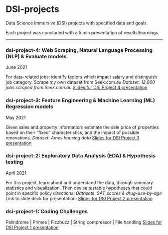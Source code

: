 # DSI-projects
Data Science Immersive (DSI) projects with specified data and goals.

Each project was concluded with a 5 min presentation of results/learnings.

---
### dsi-project-4: Web Scraping, Natural Language Processing (NLP) & Evaluate models
June 2021

For data-related jobs: identify factors which impact salary and distinguish job category. Scrape my own dataset from Seek.com.au
_Dataset: 12,000 jobs scraped from Seek.com.au_
[Slides for DSI Project 4 presentation](./Presentations-as-pdf/DSI_Project-4.pdf)

### dsi-project-3: Feature Engineering & Machine Learning (ML) Regression models
May 2021

Given sales and property information: estimate the sale price of properties based on their “fixed” characteristics, and the impact of possible renovations.
_Dataset: Ames housing data_
[Slides for DSI Project 3 presentation](./Presentations-as-pdf/DSI_Project-3.pdf)


### dsi-project-2: Exploratory Data Analysis (EDA) & Hypothesis testing
April 2021

For this project, learn about and understand the data, through summary statistics and visualization. Then devise testable hypotheses that could point in specific policy directions.
_Datasets: SAT_scores & drug-use-by-age_
Link to slide deck for presentation:
[Slides for DSI Project 2 presentation](./Presentations-as-pdf/DSI_project-2.pdf)


### dsi-project-1: Coding Challenges
Palindrome | Primes | Fizzbuzz | String compressor | File handling
[Slides for DSI Project 1 presentation](./Presentations-as-pdf/DSI_project-1.pdf)
